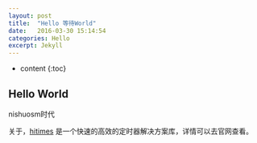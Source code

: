 ```yaml
---
layout: post
title:  "Hello 等待World"
date:   2016-03-30 15:14:54
categories: Hello
excerpt: Jekyll
---
```


* content
{:toc}


## Hello World

nishuosm时代

关于，[hitimes](https://rubygems.org/gems/hitimes/versions/1.2.2) 是一个快速的高效的定时器解决方案库，详情可以去官网查看。


